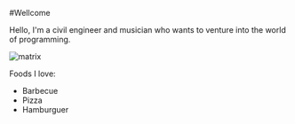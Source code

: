 #Wellcome

Hello, I'm a civil engineer and musician who wants to venture into the world of programming.

![matrix]([https://www.google.com/url?sa=i&url=https%3A%2F%2Fwww.computerbild.de%2Fdownload%2FMatrix-ScreenSaver-5336049.html&psig=AOvVaw39hezIdq3BlCfJRE4YuD65&ust=1690292983562000&source=images&cd=vfe&opi=89978449&ved=0CBEQjRxqFwoTCJD7yZi-p4ADFQAAAAAdAAAAABAE](https://www.indiewire.com/wp-content/uploads/2017/10/matrix-code.jpg?w=1280&h=720&crop=1)https://www.indiewire.com/wp-content/uploads/2017/10/matrix-code.jpg?w=1280&h=720&crop=1)

Foods I love:
- Barbecue
- Pizza
- Hamburguer
